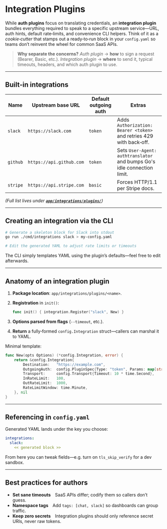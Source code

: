 # Integration Plugins

While **auth plugins** focus on translating credentials, an **integration plugin** bundles everything required to speak to a specific upstream service—URL, auth hints, default rate‑limits, and convenience CLI helpers.
Think of it as a *cookie‑cutter* that stamps out a ready‑to‑run block in your `config.yaml` so teams don’t reinvent the wheel for common SaaS APIs.

> **Why separate the concerns?**
> *Auth plugin* → **how** to sign a request (Bearer, Basic, etc.).
> *Integration plugin* → **where** to send it, typical timeouts, headers, and which auth plugin to use.

---

## Built‑in integrations

| Name     | Upstream base URL        | Default outgoing auth | Extras                                                             |
| -------- | ------------------------ | --------------------- | ------------------------------------------------------------------ |
| `slack`  | `https://slack.com`      | `token`               | Adds `Authorization: Bearer <token>` and retries 429 with back‑off. |
| `github` | `https://api.github.com` | `token`               | Sets `User‑Agent: authtranslator` and bumps Go's idle connection limit. |
| `stripe` | `https://api.stripe.com` | `basic`               | Forces HTTP/1.1 per Stripe docs.                                   |

*(Full list lives under ******[`app/integrations/plugins/`](../app/integrations/plugins/)******)*

---

## Creating an integration via the CLI

```bash
# Generate a skeleton block for Slack into stdout
go run ./cmd/integrations slack > my-config.yaml

# Edit the generated YAML to adjust rate limits or timeouts
```

The CLI simply templates YAML using the plugin’s defaults—feel free to edit afterwards.

---

## Anatomy of an integration plugin

1. **Package location**: `app/integrations/plugins/<name>`.
2. **Registration** in `init()`:

   ```go
   func init() { integration.Register("slack", New) }
   ```
3. **Options parsed from flags** (`--timeout`, etc.).
4. **Return** a fully‑formed `config.Integration` struct—callers can marshal it to YAML.

Minimal template:

```go
func New(opts Options) (*config.Integration, error) {
    return &config.Integration{
        Destination:   "https://example.com",
        OutgoingAuth:  config.PluginSpec{Type: "token", Params: map[string]any{"header": "X-Api-Key", "secrets": []string{"env:EXAMPLE_KEY"}}},
        Transport:     config.Transport{Timeout: 10 * time.Second},
        InRateLimit:   100,
        OutRateLimit:  1000,
        RateLimitWindow: time.Minute,
    }, nil
}
```

---

## Referencing in `config.yaml`

Generated YAML lands under the key you choose:

```yaml
integrations:
  slack:
    << generated block >>
```

From here you can tweak fields—e.g. turn on `tls_skip_verify` for a dev sandbox.

---

## Best practices for authors

* **Set sane timeouts** SaaS APIs differ; codify them so callers don’t guess.
* **Namespace tags** Add `tags: [chat, slack]` so dashboards can group traffic.
* **Keep zero secrets** Integration plugins should only reference secret URIs, never raw tokens.

